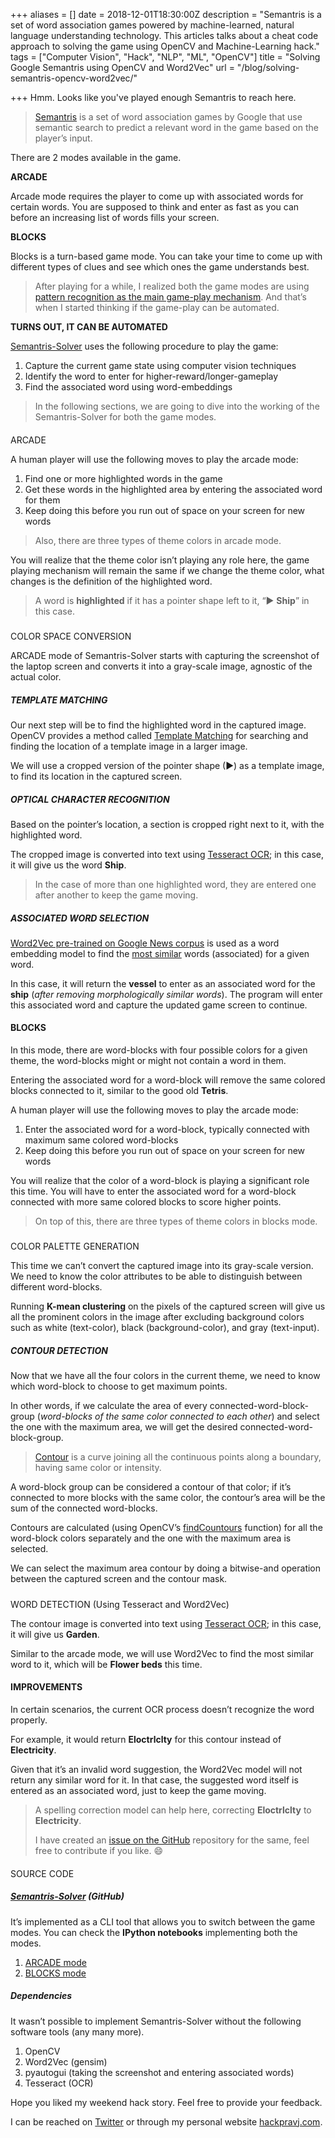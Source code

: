 +++
aliases = []
date = 2018-12-01T18:30:00Z
description = "Semantris is a set of word association games powered by machine-learned, natural language understanding technology. This articles talks about a cheat code approach to solving the game using OpenCV and Machine-Learning hack."
tags = ["Computer Vision", "Hack", "NLP", "ML", "OpenCV"]
title = "Solving Google Semantris using OpenCV and Word2Vec"
url = "/blog/solving-semantris-opencv-word2vec/"

+++
Hmm. Looks like you've played enough Semantris to reach here.

> [Semantris](https://web.archive.org/web/20201111220617/https://experiments.withgoogle.com/semantris) is a set of word association games by Google that use semantic search to predict a relevant word in the game based on the player’s input.

There are 2 modes available in the game.

**ARCADE**

Arcade mode requires the player to come up with associated words for certain words. You are supposed to think and enter as fast as you can before an increasing list of words fills your screen.

**BLOCKS**

Blocks is a turn-based game mode. You can take your time to come up with different types of clues and see which ones the game understands best.

> After playing for a while, I realized both the game modes are using [pattern recognition as the main game-play mechanism](https://web.archive.org/web/20201111220617/http://www.peachpit.com/articles/article.aspx?p=98123&seqNum=2). And that’s when I started thinking if the game-play can be automated.

**TURNS OUT, IT CAN BE AUTOMATED**

[Semantris-Solver](https://web.archive.org/web/20201111220617/https://github.com/pravj/semantris-solver) uses the following procedure to play the game:

1. Capture the current game state using computer vision techniques
2. Identify the word to enter for higher-reward/longer-gameplay
3. Find the associated word using word-embeddings

> In the following sections, we are going to dive into the working of the Semantris-Solver for both the game modes.

####   
ARCADE

A human player will use the following moves to play the arcade mode:

1. Find one or more highlighted words in the game
2. Get these words in the highlighted area by entering the associated word for them
3. Keep doing this before you run out of space on your screen for new words

> Also, there are three types of theme colors in arcade mode.

  
You will realize that the theme color isn’t playing any role here, the game playing mechanism will remain the same if we change the theme color, what changes is the definition of the highlighted word.

> A word is **highlighted** if it has a pointer shape left to it, “‎▶ **Ship**” in this case.

#####   
COLOR SPACE CONVERSION

ARCADE mode of Semantris-Solver starts with capturing the screenshot of the laptop screen and converts it into a gray-scale image, agnostic of the actual color.

##### TEMPLATE MATCHING

Our next step will be to find the highlighted word in the captured image. OpenCV provides a method called [Template Matching](https://web.archive.org/web/20201111220617/https://docs.opencv.org/3.3.0/d4/dc6/tutorial_py_template_matching.html) for searching and finding the location of a template image in a larger image.

We will use a cropped version of the pointer shape (▶) as a template image, to find its location in the captured screen.

##### OPTICAL CHARACTER RECOGNITION

Based on the pointer’s location, a section is cropped right next to it, with the highlighted word.

The cropped image is converted into text using [Tesseract OCR](https://web.archive.org/web/20201111220617/https://hackpravj.com/blog/solving-semantris-opencv-word2vec/Tesseract%20OCR); in this case, it will give us the word **Ship**.

> In the case of more than one highlighted word, they are entered one after another to keep the game moving.

##### ASSOCIATED WORD SELECTION

[Word2Vec pre-trained on Google News corpus](https://web.archive.org/web/20201111220617/https://hackpravj.com/blog/solving-semantris-opencv-word2vec/Word2Vec%20pre-trained%20on%20Google%20News%20corpus) is used as a word embedding model to find the [most similar](https://web.archive.org/web/20201111220617/https://radimrehurek.com/gensim/models/word2vec.html#gensim.models.word2vec.Word2Vec.most_similar) words (associated) for a given word.

  
In this case, it will return the **vessel** to enter as an associated word for the **ship** (_after removing morphologically similar words_). The program will enter this associated word and capture the updated game screen to continue.

#### BLOCKS

In this mode, there are word-blocks with four possible colors for a given theme, the word-blocks might or might not contain a word in them.

Entering the associated word for a word-block will remove the same colored blocks connected to it, similar to the good old **Tetris**.

A human player will use the following moves to play the arcade mode:

1. Enter the associated word for a word-block, typically connected with maximum same colored word-blocks
2. Keep doing this before you run out of space on your screen for new words

You will realize that the color of a word-block is playing a significant role this time. You will have to enter the associated word for a word-block connected with more same colored blocks to score higher points.

> On top of this, there are three types of theme colors in blocks mode.

#####   
COLOR PALETTE GENERATION

This time we can’t convert the captured image into its gray-scale version. We need to know the color attributes to be able to distinguish between different word-blocks.

Running **K-mean clustering** on the pixels of the captured screen will give us all the prominent colors in the image after excluding background colors such as white (text-color), black (background-color), and gray (text-input).

##### CONTOUR DETECTION

Now that we have all the four colors in the current theme, we need to know which word-block to choose to get maximum points.

In other words, if we calculate the area of every connected-word-block-group (_word-blocks of the same color connected to each other_) and select the one with the maximum area, we will get the desired connected-word-block-group.

> [Contour](https://web.archive.org/web/20201111220617/https://docs.opencv.org/3.4/d4/d73/tutorial_py_contours_begin.html) is a curve joining all the continuous points along a boundary, having same color or intensity.

A word-block group can be considered a contour of that color; if it’s connected to more blocks with the same color, the contour’s area will be the sum of the connected word-blocks.

  
Contours are calculated (using OpenCV’s [findCountours](https://web.archive.org/web/20201111220617/https://docs.opencv.org/3.3.1/d3/dc0/group__imgproc__shape.html#ga17ed9f5d79ae97bd4c7cf18403e1689a) function) for all the word-block colors separately and the one with the maximum area is selected.

  
We can select the maximum area contour by doing a bitwise-and operation between the captured screen and the contour mask.

#####   
WORD DETECTION (Using Tesseract and Word2Vec)

The contour image is converted into text using [Tesseract OCR](https://web.archive.org/web/20201111220617/https://github.com/tesseract-ocr/tesseract); in this case, it will give us **Garden**.

Similar to the arcade mode, we will use Word2Vec to find the most similar word to it, which will be **Flower beds** this time.

#### IMPROVEMENTS

In certain scenarios, the current OCR process doesn’t recognize the word properly.

For example, it would return **Eloctrlclty** for this contour instead of **Electricity**.

Given that it’s an invalid word suggestion, the Word2Vec model will not return any similar word for it. In that case, the suggested word itself is entered as an associated word, just to keep the game moving.

> A spelling correction model can help here, correcting **Eloctrlclty** to **Electricity**.
>
> I have created an [issue on the GitHub](https://web.archive.org/web/20201111220617/https://github.com/pravj/semantris-solver/issues/7) repository for the same, feel free to contribute if you like. 😄

####   
  
SOURCE CODE

##### [Semantris-Solver](https://web.archive.org/web/20201111220617/https://github.com/pravj/semantris-solver) (GitHub)

It’s implemented as a CLI tool that allows you to switch between the game modes. You can check the **IPython notebooks** implementing both the modes.

1. [ARCADE mode](https://web.archive.org/web/20201111220617/https://github.com/pravj/semantris-solver/blob/master/notebooks/Semantris%20Arcade%20Mode.ipynb)
2. [BLOCKS mode](https://web.archive.org/web/20201111220617/https://github.com/pravj/semantris-solver/blob/master/notebooks/Semantris%20Block%20Mode.ipynb)

##### Dependencies

It wasn’t possible to implement Semantris-Solver without the following software tools (any many more).

1. OpenCV
2. Word2Vec (gensim)
3. pyautogui (taking the screenshot and entering associated words)
4. Tesseract (OCR)

Hope you liked my weekend hack story. Feel free to provide your feedback.

I can be reached on [Twitter](https://web.archive.org/web/20201111220617/https://twitter.com/hackpravj) or through my personal website [hackpravj.com](https://web.archive.org/web/20201111220617/https://hackpravj.com/).